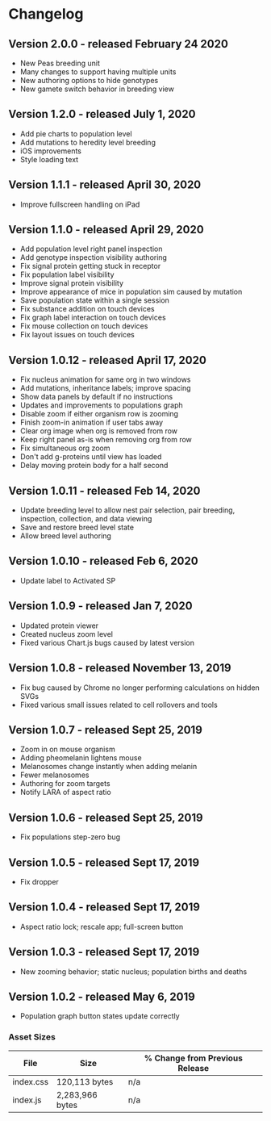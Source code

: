 # Changelog

## Version 2.0.0 - released February 24 2020

- New Peas breeding unit
- Many changes to support having multiple units
- New authoring options to hide genotypes
- New gamete switch behavior in breeding view

## Version 1.2.0 - released July 1, 2020

- Add pie charts to population level
- Add mutations to heredity level breeding
- iOS improvements
- Style loading text

## Version 1.1.1 - released April 30, 2020

- Improve fullscreen handling on iPad

## Version 1.1.0 - released April 29, 2020

- Add population level right panel inspection
- Add genotype inspection visibility authoring
- Fix signal protein getting stuck in receptor
- Fix population label visibility
- Improve signal protein visibility
- Improve appearance of mice in population sim caused by mutation
- Save population state within a single session
- Fix substance addition on touch devices
- Fix graph label interaction on touch devices
- Fix mouse collection on touch devices
- Fix layout issues on touch devices

## Version 1.0.12 - released April 17, 2020

- Fix nucleus animation for same org in two windows
- Add mutations, inheritance labels; improve spacing
- Show data panels by default if no instructions
- Updates and improvements to populations graph
- Disable zoom if either organism row is zooming
- Finish zoom-in animation if user tabs away
- Clear org image when org is removed from row
- Keep right panel as-is when removing org from row
- Fix simultaneous org zoom
- Don't add g-proteins until view has loaded
- Delay moving protein body for a half second

## Version 1.0.11 - released Feb 14, 2020

- Update breeding level to allow nest pair selection, pair breeding, inspection, collection, and data viewing
- Save and restore breed level state
- Allow breed level authoring

## Version 1.0.10 - released Feb 6, 2020

- Update label to Activated SP

## Version 1.0.9 - released Jan 7, 2020

- Updated protein viewer
- Created nucleus zoom level
- Fixed various Chart.js bugs caused by latest version

## Version 1.0.8 - released November 13, 2019

- Fix bug caused by Chrome no longer performing calculations on hidden SVGs
- Fixed various small issues related to cell rollovers and tools

## Version 1.0.7 - released Sept 25, 2019

- Zoom in on mouse organism
- Adding pheomelanin lightens mouse
- Melanosomes change instantly when adding melanin
- Fewer melanosomes
- Authoring for zoom targets
- Notify LARA of aspect ratio


## Version 1.0.6 - released Sept 25, 2019

- Fix populations step-zero bug

## Version 1.0.5 - released Sept 17, 2019

- Fix dropper

## Version 1.0.4 - released Sept 17, 2019

- Aspect ratio lock; rescale app; full-screen button

## Version 1.0.3 - released Sept 17, 2019

- New zooming behavior; static nucleus; population births and deaths

## Version 1.0.2 - released May 6, 2019

- Population graph button states update correctly

### Asset Sizes

| File | Size | % Change from Previous Release |
|---|---|---|
| index.css | 120,113 bytes | n/a |
| index.js | 2,283,966 bytes | n/a |